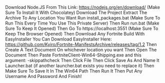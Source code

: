 Download Node.JS From This Link: https://nodejs.org/en/download/ (Make Sure To Install It With Chocolatey)
Download The Project
Extract The Archive To Any Location You Want
Run install_packages.bat (Make Sure To Run This Every Time You Use This Private Server)
Then Run run.bat (Make Sure To Keep It Opened)
Then Go To https://localhost:3551 (Make Sure To Keep The Browser Opened)
Then Download Any Fortnite Build With EasyInstaller
You Can Download EasyInstaller Here: https://github.com/Kyiro/Fortnite-ManifestsArchive/releases/tag/1.2
Then Create A Text Document On whichever location you want
Then Open The Document
Then Paste FortniteClient-Win64-Shipping.exe and this argument: -skippathcheck
Then Click File Then Click Save As And Name It Launcher.bat (if another launcher.bat exists you need to replace it)
Then Make Sure To Save It In The Win64 Path
Then Run It
Then Put Any Username And Password
And Finish!
